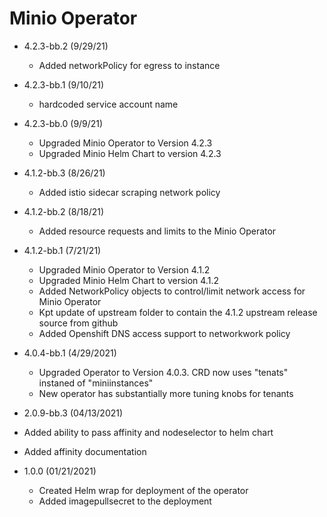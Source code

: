 # Minio Operator

* 4.2.3-bb.2 (9/29/21)
  * Added networkPolicy for egress to instance

* 4.2.3-bb.1 (9/10/21)
  * hardcoded service account name

* 4.2.3-bb.0 (9/9/21)
  * Upgraded Minio Operator to Version 4.2.3
  * Upgraded Minio Helm Chart to version 4.2.3

* 4.1.2-bb.3 (8/26/21)
  * Added istio sidecar scraping network policy

* 4.1.2-bb.2 (8/18/21)
  * Added resource requests and limits to the Minio Operator

* 4.1.2-bb.1 (7/21/21)
  * Upgraded Minio Operator to Version 4.1.2
  * Upgraded Minio Helm Chart to version 4.1.2
  * Added NetworkPolicy objects to control/limit network access for Minio Operator
  * Kpt update of upstream folder to contain the 4.1.2 upstream release source from github
  * Added Openshift DNS access support to networkwork policy

* 4.0.4-bb.1 (4/29/2021)
  * Upgraded Operator to Version 4.0.3.  CRD now uses "tenats" instaned of "miniinstances"
  * New operator has substantially more tuning knobs for tenants

* 2.0.9-bb.3 (04/13/2021)
 * Added ability to pass affinity and nodeselector to helm chart
 * Added affinity documentation

* 1.0.0 (01/21/2021)
  * Created Helm wrap for deployment of the operator
  * Added imagepullsecret to the deployment



